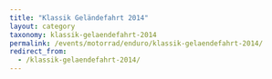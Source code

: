 ```yaml
---
title: "Klassik Geländefahrt 2014"
layout: category
taxonomy: klassik-gelaendefahrt-2014
permalink: /events/motorrad/enduro/klassik-gelaendefahrt-2014/
redirect_from:
  - /klassik-gelaendefahrt-2014/
---
```

